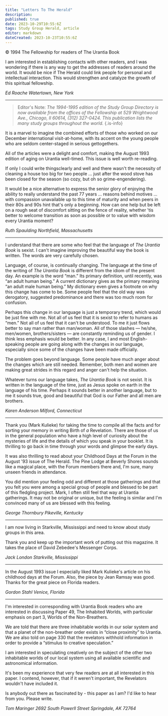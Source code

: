 ```yaml
---
title: "Letters To The Herald"
description: 
published: true
date: 2023-10-29T10:55:6Z
tags: Study Group Herald, article
editor: markdown
dateCreated: 2023-10-23T10:55:6Z
---
```


<p class="v-card v-sheet theme--light gray lighten-3 px-2">© 1994 The Fellowship for readers of The Urantia Book</p>

I am interested in establishing contacts with other readers, and I was wondering if there is any way to get the addresses of readers around the world. It would be nice if The Herald could link people for personal and intellectual interaction. This would strengthen and catalyze the growth of this spiritual fellowship.

_Ed Roache_
_Watertown, New York_

---

> Editor's Note: _The 1994-1995 edition of the Study Group Directory is now available from the offices of the Fellowship at 529 Wrightwood Ave., Chicago, Il 60614, (312) 327-0424. This publication lists the many study groups throughout the world._
{.is-info}

It is a marvel to imagine the combined efforts of those who worked on our December international visit-at-home, with its accent on the young people who are seldom center-staged in serious gettogethers.

All of the articles were a delight and comfort, making the August 1993 edition of aging on Urantia well-timed. This issue is well worth re-reading.

If only I could write thingsclearly and well and there wasn't the necessity of cleaning a house too big for two people ... just after the wood stove has been closed for the season (so cozy, but oh so grime-engendering).

It would be a nice alternative to express the senior glory of enjoying the ability to really understand the past 77 years ... reasons behind motives ... with compassion unavailable up to this time of maturity and when peers in their 80s and 90s hint that's only a beginning. How can one help but be left on a rough seat of discomfort sitting on the fence of reality, whether 'tis better to welcome transition as soon as possible or to value with wisdom every Urantia moment?

_Ruth Spaulding_
_Northfield, Massachusetts_

---

I understand that there are some who feel that the language of _The Urantia Book_ is sexist. I can't imagine improving the beautiful way the book is written. The words are very carefully chosen.

Language, of course, is continually changing. The language at the time of the writing of _The Urantia Book_ is different from the idiom of the present day. An example is the word “man.” Its primary definition, until recently, was “an adult human being.” A current dictionary gives as the primary meaning “an adult male human being.” My dictionary even gives a footnote on why this change has come to be. Some people feel that the old way was derogatory, suggested predominance and there was too much room for confusion.

Perhaps this change in our language is just a temporary trend, which would be just fine with me. Not all of us feel that it is sexist to refer to humans as “men.” Not all of us feel that it can't be understood. To me it just flows better to say man rather than man/woman. All of those slashes — he/she, men/women, brothers/sisters — are constantly reminding us of gender. I think less emphasis would be better. In any case, I and most English-speaking people are going along with the changes in our language, especially since some of the changes have been made officially.

The problem goes beyond language. Some people have much anger about the changes which are still needed. Remember, both men and women are making great strides in this regard and anger can't help the situation.

Whatever turns our language takes, _The Urantia Book_ is not sexist. It is written in the language of the time, just as Jesus spoke on earth in the language of his time. Perhaps it sounds better in another language, but to me it sounds true, good and beautiful that God is our Father and all men are brothers.

_Karen Anderson_
_Milford, Connecticut_

---

Thank you (Mark Kulieke) for taking the time to compile all the facts and for sorting your memory in writing Birth of $a$ Revelation. There are those of us in the general population who have a high level of curiosity about the mysteries of life and the details of which you speak in your booklet. It is thrilling to go back in time through your words and glimpse the early days.

It was also thrilling to read about your Childhood Days at the Forum in the August '93 issue of The Herald. The Pine Lodge at Beverly Shores sounds like a magical place, with the Forum members there and, I'm sure, many unseen friends in attendance.

You did mention your feeling odd and different at those gatherings and that you felt you were among a special group of people and blessed to be part of this fledgling project. Mark, I often still feel that way at Urantia gatherings. It may not be original or unique, but the feeling is similar and I'm convinced many of us are blessed with this feeling.

_George Thornbury_
_Pikeville, Kentucky_

---

I am now living in Starkville, Mississippi and need to know about study groups in this area.

Thank you and keep up the important work of putting out this magazine. It takes the place of David Zebedee's Messenger Corps.

_Jack London_
_Starkville, Mississippi_

---

In the August 1993 issue I especially liked Mark Kulieke's article on his childhood days at the Forum. Also, the piece by Jean Ramsay was good. Thanks for the great piece on Florida readers.

_Gordon Stahl_
_Venice, Florida_

---

I'm interested in corresponding with Urantia Book readers who are interested in discussing Paper 49, The Inhabited Worlds, with particular emphasis on part 3, Worlds of the Non-Breathers.

We are told that there are three inhabitable worlds in our solar system and that a planet of the non-breather order exists in “close proximity” to Urantia. We are also told on page 330 that the revelators withhold information in order to provide a “stimulus to creative speculation.”

I am interested in speculating creatively on the subject of the other two inhabitable worlds of our local system using all available scientific and astronomical information.

It's been my experience that very few readers are at all interested in this paper. I contend, however, that if it weren't important, the Revelators wouldn't have included it.

Is anybody out there as fascinated by - this paper as I am? I'd like to hear from you. Please write.

_Tom Maringer_
_2692 South Powerll Street_
_Springdale, AK 72764_